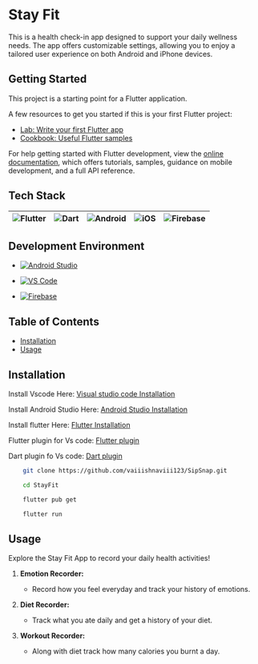 # Stay Fit

This is a health check-in app designed to support your daily wellness needs. The app offers customizable settings, allowing you to enjoy a tailored user experience on both Android and iPhone devices.

## Getting Started

This project is a starting point for a Flutter application.

A few resources to get you started if this is your first Flutter project:

- [Lab: Write your first Flutter app](https://docs.flutter.dev/get-started/codelab)
- [Cookbook: Useful Flutter samples](https://docs.flutter.dev/cookbook)

For help getting started with Flutter development, view the
[online documentation](https://docs.flutter.dev/), which offers tutorials,
samples, guidance on mobile development, and a full API reference.

## Tech Stack

| ![Flutter](https://img.shields.io/badge/Flutter-%2302569B?style=for-the-badge&logo=flutter&logoColor=white) | ![Dart](https://img.shields.io/badge/Dart-%230175C2?style=for-the-badge&logo=dart&logoColor=white) | ![Android](https://img.shields.io/badge/Android-%233DDC84?style=for-the-badge&logo=android&logoColor=white) | ![iOS](https://img.shields.io/badge/iOS-%231575F9?style=for-the-badge&logo=apple&logoColor=white) | ![Firebase](https://img.shields.io/badge/Firebase-%23FFCA28?style=for-the-badge&logo=firebase&logoColor=black) |
| :------------------------------------------------------------------------------------------------------------: | :------------------------------------------------------------------------------------------: | :-------------------------------------------------------------------------------------------: | :-------------------------------------------------------------------------------------: | :----------------------------------------------------------------------------------------------: |

## Development Environment
- [![Android Studio](https://img.shields.io/badge/Android%20Studio-%233DDC84?style=for-the-badge&logo=android-studio&logoColor=white)](https://developer.android.com/studio)

- [![VS Code](https://img.shields.io/badge/VS%20Code-007ACC?style=for-the-badge&logo=visual-studio-code&logoColor=white)](https://code.visualstudio.com/)
  
- [![Firebase](https://img.shields.io/badge/Firebase-%23FFCA28?style=for-the-badge&logo=firebase&logoColor=black)](https://firebase.google.com/)


## Table of Contents

- [Installation](#installation)
- [Usage](#usage)


## Installation
Install Vscode Here: [Visual studio code Installation](https://code.visualstudio.com/download)

Install Android Studio Here: [Android Studio Installation](https://developer.android.com/studio)

Install flutter Here: [Flutter Installation](https://docs.flutter.dev/get-started/install)

Flutter plugin for Vs code: [Flutter plugin](https://marketplace.visualstudio.com/items?itemName=Dart-Code.flutter)

Dart plugin fo Vs code: [Dart plugin](https://marketplace.visualstudio.com/items?itemName=Dart-Code.dart-code)


```bash 
    git clone https://github.com/vaiiishnaviii123/SipSnap.git
```

```bash 
    cd StayFit
```

```bash
    flutter pub get
```

```bash
    flutter run
```

## Usage

Explore the Stay Fit App to record your daily health activities!

1. **Emotion Recorder:**
   - Record how you feel everyday and track your history of emotions.

2. **Diet Recorder:**
   - Track what you ate daily and get a history of your diet.

3. **Workout Recorder:**
   - Along with diet track how many calories you burnt a day.



    
